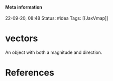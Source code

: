 #### Meta information
22-09-20, 08:48
Status: #idea
Tags: [[JaxVmap]]





# vectors
An object with both a magnitude and direction.






# References
